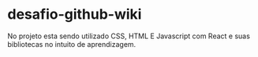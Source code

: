 # desafio-github-wiki
No projeto esta sendo utilizado CSS, HTML E Javascript com React e suas bibliotecas no intuito de aprendizagem.
